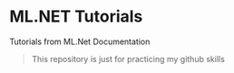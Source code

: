 # ML.NET Tutorials
 
 Tutorials from ML.Net Documentation


> This repository is just for practicing my github skills
